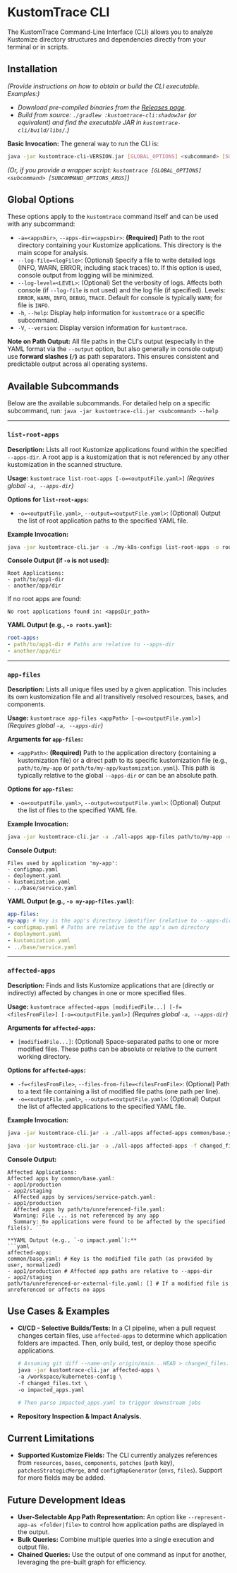 # KustomTrace CLI

The KustomTrace Command-Line Interface (CLI) allows you to analyze Kustomize directory structures and dependencies directly from your terminal or in scripts.

## Installation

*(Provide instructions on how to obtain or build the CLI executable. Examples:)*
* *Download pre-compiled binaries from the [Releases page](link-to-releases).*
* *Build from source: `./gradlew :kustomtrace-cli:shadowJar` (or equivalent) and find the executable JAR in `kustomtrace-cli/build/libs/`.)*

**Basic Invocation:**
The general way to run the CLI is:

```bash
java -jar kustomtrace-cli-VERSION.jar [GLOBAL_OPTIONS] <subcommand> [SUBCOMMAND_OPTIONS_ARGS]
```
*(Or, if you provide a wrapper script: `kustomtrace [GLOBAL_OPTIONS] <subcommand> [SUBCOMMAND_OPTIONS_ARGS]`)*

## Global Options

These options apply to the `kustomtrace` command itself and can be used with any subcommand:

* `-a=<appsDir>`, `--apps-dir=<appsDir>`: **(Required)** Path to the root directory containing your Kustomize applications. This directory is the main scope for analysis.
* `--log-file=<logFile>`: (Optional) Specify a file to write detailed logs (INFO, WARN, ERROR, including stack traces) to. If this option is used, console output from logging will be minimized.
* `--log-level=<LEVEL>`: (Optional) Set the verbosity of logs. Affects both console (if `--log-file` is not used) and the log file (if specified). Levels: `ERROR`, `WARN`, `INFO`, `DEBUG`, `TRACE`. Default for console is typically `WARN`; for file is `INFO`.
* `-h`, `--help`: Display help information for `kustomtrace` or a specific subcommand.
* `-V`, `--version`: Display version information for `kustomtrace`.

**Note on Path Output:**
All file paths in the CLI's output (especially in the YAML format via the `--output` option, but also generally in console output) use **forward slashes (`/`)** as path separators. This ensures consistent and predictable output across all operating systems.

## Available Subcommands

Below are the available subcommands. For detailed help on a specific subcommand, run:
`java -jar kustomtrace-cli.jar <subcommand> --help`

---
### `list-root-apps`

**Description:** Lists all root Kustomize applications found within the specified `--apps-dir`. A root app is a kustomization that is not referenced by any other kustomization in the scanned structure.

**Usage:**
`kustomtrace list-root-apps [-o=<outputFile.yaml>]`
*(Requires global `-a, --apps-dir`)*

**Options for `list-root-apps`:**
* `-o=<outputFile.yaml>`, `--output=<outputFile.yaml>`: (Optional) Output the list of root application paths to the specified YAML file.

**Example Invocation:**
```bash
java -jar kustomtrace-cli.jar -a ./my-k8s-configs list-root-apps -o roots.yaml
```

**Console Output (if `-o` is not used):**
```
Root Applications:
- path/to/app1-dir
- another/app/dir
  ```
  If no root apps are found:
  ```
  No root applications found in: <appsDir_path>
  ```

**YAML Output (e.g., `-o roots.yaml`):**
```yaml
root-apps:
- path/to/app1-dir # Paths are relative to --apps-dir
- another/app/dir
  ```

---
### `app-files`

**Description:** Lists all unique files used by a given application. This includes its own kustomization file and all transitively resolved resources, bases, and components.

**Usage:**
`kustomtrace app-files <appPath> [-o=<outputFile.yaml>]`
*(Requires global `-a, --apps-dir`)*

**Arguments for `app-files`:**
* `<appPath>`: **(Required)** Path to the application directory (containing a kustomization file) or a direct path to its specific kustomization file (e.g., `path/to/my-app` or `path/to/my-app/kustomization.yaml`). This path is typically relative to the global `--apps-dir` or can be an absolute path.

**Options for `app-files`:**
* `-o=<outputFile.yaml>`, `--output=<outputFile.yaml>`: (Optional) Output the list of files to the specified YAML file.

**Example Invocation:**
```bash
java -jar kustomtrace-cli.jar -a ./all-apps app-files path/to/my-app -o my-app-files.yaml
```

**Console Output:**
```
Files used by application 'my-app':
- configmap.yaml
- deployment.yaml
- kustomization.yaml
- ../base/service.yaml
  ```

**YAML Output (e.g., `-o my-app-files.yaml`):**
```yaml
app-files:
my-app: # Key is the app's directory identifier (relative to --apps-dir)
- configmap.yaml # Paths are relative to the app's own directory
- deployment.yaml
- kustomization.yaml
- ../base/service.yaml
```

---
### `affected-apps`

**Description:** Finds and lists Kustomize applications that are (directly or indirectly) affected by changes in one or more specified files.

**Usage:**
`kustomtrace affected-apps [modifiedFile...] [-f=<filesFromFile>] [-o=<outputFile.yaml>]`
*(Requires global `-a, --apps-dir`)*

**Arguments for `affected-apps`:**
* `[modifiedFile...]`: (Optional) Space-separated paths to one or more modified files. These paths can be absolute or relative to the current working directory.

**Options for `affected-apps`:**
* `-f=<filesFromFile>`, `--files-from-file=<filesFromFile>`: (Optional) Path to a text file containing a list of modified file paths (one path per line).
* `-o=<outputFile.yaml>`, `--output=<outputFile.yaml>`: (Optional) Output the list of affected applications to the specified YAML file.

**Example Invocation:**
```bash
java -jar kustomtrace-cli.jar -a ./all-apps affected-apps common/base.yaml services/service-patch.yaml -o impact.yaml
```
```bash
java -jar kustomtrace-cli.jar -a ./all-apps affected-apps -f changed_files.txt -o impact.yaml
```

**Console Output:**
```
Affected Applications:
Affected apps by common/base.yaml:
- app1/production
- app2/staging
  Affected apps by services/service-patch.yaml:
- app1/production
  Affected apps by path/to/unreferenced-file.yaml:
  Warning: File ... is not referenced by any app
  Summary: No applications were found to be affected by the specified file(s). ```

**YAML Output (e.g., `-o impact.yaml`):**
```yaml
affected-apps:
common/base.yaml: # Key is the modified file path (as provided by user, normalized)
- app1/production # Affected app paths are relative to --apps-dir
- app2/staging
path/to/unreferenced-or-external-file.yaml: [] # If a modified file is unreferenced or affects no apps
```

## Use Cases & Examples

* **CI/CD - Selective Builds/Tests:**
  In a CI pipeline, when a pull request changes certain files, use `affected-apps` to determine which application folders are impacted. Then, only build, test, or deploy those specific applications.
  ```bash
  # Assuming git diff --name-only origin/main...HEAD > changed_files.txt
  java -jar kustomtrace-cli.jar affected-apps \
  -a /workspace/kubernetes-config \
  -f changed_files.txt \
  -o impacted_apps.yaml

  # Then parse impacted_apps.yaml to trigger downstream jobs
  ```

* **Repository Inspection & Impact Analysis.**

## Current Limitations
* **Supported Kustomize Fields:** The CLI currently analyzes references from `resources`, `bases`, `components`, `patches` (`path` key), `patchesStrategicMerge`, and `configMapGenerator` (`envs`, `files`). Support for more fields may be added.

## Future Development Ideas
* **User-Selectable App Path Representation:** An option like `--represent-app-as <folder|file>` to control how application paths are displayed in the output.
* **Bulk Queries:** Combine multiple queries into a single execution and output file.
* **Chained Queries:** Use the output of one command as input for another, leveraging the pre-built graph for efficiency.